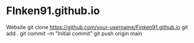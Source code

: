 # FInken91.github.io
Website
git clone https://github.com/your-username/Finken91.github.io
git add .
git commit -m "Initial commit"
git push origin main
